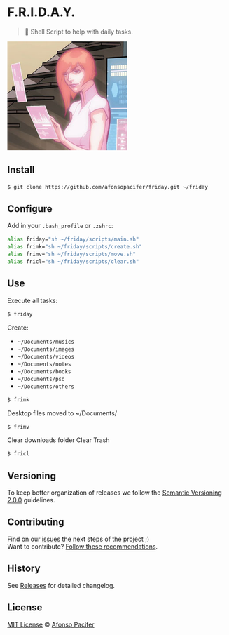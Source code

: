 # F.R.I.D.A.Y.

> :shell: Shell Script to help with daily tasks.

![Friday](friday.jpg)

## Install

```sh
$ git clone https://github.com/afonsopacifer/friday.git ~/friday
```

## Configure

Add in your `.bash_profile` or `.zshrc`:
```sh
alias friday="sh ~/friday/scripts/main.sh"
alias frimk="sh ~/friday/scripts/create.sh"
alias frimv="sh ~/friday/scripts/move.sh"
alias fricl="sh ~/friday/scripts/clear.sh"
```

## Use

Execute all tasks:

```sh
$ friday
```

Create:
- `~/Documents/musics`
- `~/Documents/images`
- `~/Documents/videos`
- `~/Documents/notes`
- `~/Documents/books`
- `~/Documents/psd`
- `~/Documents/others`

```sh
$ frimk
```

Desktop files moved to ~/Documents/
```sh
$ frimv
```

Clear downloads folder
Clear Trash
```sh
$ fricl
```

## Versioning

To keep better organization of releases we follow the [Semantic Versioning 2.0.0](http://semver.org/) guidelines.

## Contributing
Find on our [issues](https://github.com/afonsopacifer/friday/issues/) the next steps of the project ;)
<br>
Want to contribute? [Follow these recommendations](https://github.com/afonsopacifer/friday/blob/master/CONTRIBUTING.md).

## History
See [Releases](https://github.com/afonsopacifer/friday/releases) for detailed changelog.

## License
[MIT License](https://github.com/afonsopacifer/friday/blob/master/LICENSE.md) © [Afonso Pacifer](http://afonsopacifer.com/)
